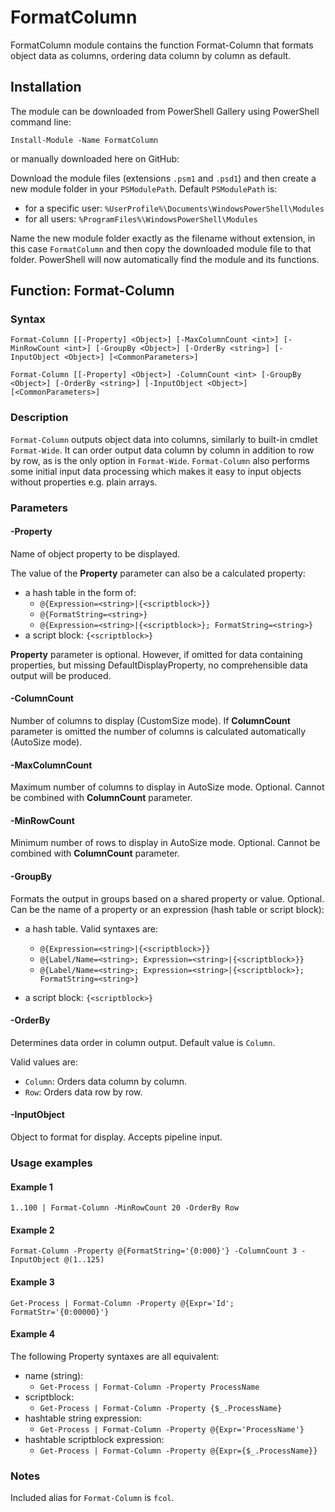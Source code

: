 # FormatColumn
FormatColumn module contains the function Format-Column that formats object data as columns, ordering data column by column as default.
## Installation
The module can be downloaded from PowerShell Gallery using PowerShell command line:

`Install-Module -Name FormatColumn`

or manually downloaded here on GitHub:

Download the module files (extensions `.psm1` and `.psd1`) and then create a new module folder in your `PSModulePath`. Default `PSModulePath` is:

- for a specific user: `%UserProfile%\Documents\WindowsPowerShell\Modules`
- for all users: `%ProgramFiles%\WindowsPowerShell\Modules`

Name the new module folder exactly as the filename without extension, in this case `FormatColumn` and then copy the downloaded module file to that folder. PowerShell will now automatically find the module and its functions.
## Function: Format-Column
### Syntax
```
Format-Column [[-Property] <Object>] [-MaxColumnCount <int>] [-MinRowCount <int>] [-GroupBy <Object>] [-OrderBy <string>] [-InputObject <Object>] [<CommonParameters>]

Format-Column [[-Property] <Object>] -ColumnCount <int> [-GroupBy <Object>] [-OrderBy <string>] [-InputObject <Object>] [<CommonParameters>]
```
### Description
`Format-Column` outputs object data into columns, similarly to built-in cmdlet `Format-Wide`. It can order output data column by column in addition to row by row, as is the only option in `Format-Wide`. `Format-Column` also performs some initial input data processing which makes it easy to input objects without properties e.g. plain arrays.
### Parameters
#### -Property
Name of object property to be displayed.
 
The value of the **Property** parameter can also be a calculated property:
- a hash table in the form of:
    - `@{Expression=<string>|{<scriptblock>}}`
    - `@{FormatString=<string>}`
    - `@{Expression=<string>|{<scriptblock>}; FormatString=<string>}`
- a script block: `{<scriptblock>}`
 
**Property** parameter is optional. However, if omitted for data containing properties, but missing DefaultDisplayProperty, no comprehensible data output will be produced.
#### -ColumnCount
Number of columns to display (CustomSize mode). If **ColumnCount** parameter is omitted the number of columns is calculated automatically (AutoSize mode).
#### -MaxColumnCount
Maximum number of columns to display in AutoSize mode. Optional. Cannot be combined with **ColumnCount** parameter.
#### -MinRowCount
Minimum number of rows to display in AutoSize mode. Optional. Cannot be combined with **ColumnCount** parameter.
#### -GroupBy
Formats the output in groups based on a shared property or value. Optional. Can be the name of a property or an expression (hash table or script block):
 - a hash table. Valid syntaxes are:
     - `@{Expression=<string>|{<scriptblock>}}`
     - `@{Label/Name=<string>; Expression=<string>|{<scriptblock>}}`
     - `@{Label/Name=<string>; Expression=<string>|{<scriptblock>}; FormatString=<string>}`
 
 - a script block: `{<scriptblock>}`
#### -OrderBy
Determines data order in column output. Default value is `Column`.

Valid values are:
- `Column`: Orders data column by column.
- `Row`: Orders data row by row.
#### -InputObject
Object to format for display. Accepts pipeline input.
### Usage examples
#### Example 1
`1..100 | Format-Column -MinRowCount 20 -OrderBy Row`
#### Example 2 
`Format-Column -Property @{FormatString='{0:000}'} -ColumnCount 3 -InputObject @(1..125)`
#### Example 3
`Get-Process | Format-Column -Property @{Expr='Id'; FormatStr='{0:00000}'}`
#### Example 4
The following Property syntaxes are all equivalent:
- name (string):
    - `Get-Process | Format-Column -Property ProcessName`
- scriptblock:
    - `Get-Process | Format-Column -Property {$_.ProcessName}`
- hashtable string expression:
    - `Get-Process | Format-Column -Property @{Expr='ProcessName'}`
- hashtable scriptblock expression:
    - `Get-Process | Format-Column -Property @{Expr={$_.ProcessName}}`

### Notes
Included alias for `Format-Column` is `fcol`.
